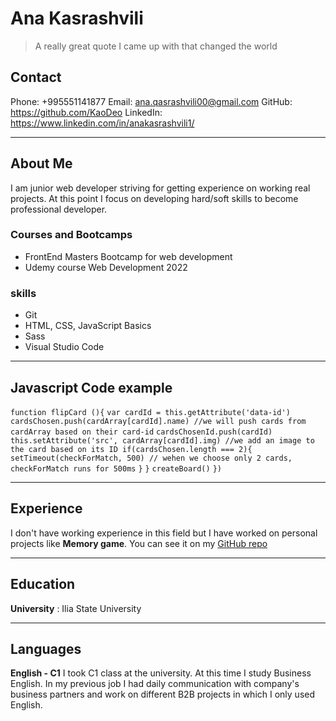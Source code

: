 # Ana Kasrashvili

> A really great quote I came up with that changed the world

## Contact

Phone: +995551141877
Email: ana.qasrashvili00@gmail.com
GitHub: https://github.com/KaoDeo
LinkedIn: https://www.linkedin.com/in/anakasrashvili1/

---

## About Me

I am junior web developer striving for getting experience on working real projects. At this point I focus on developing hard/soft skills to become professional developer.

### Courses and Bootcamps

- FrontEnd Masters Bootcamp for web development
- Udemy course Web Development 2022

### skills

- Git
- HTML, CSS, JavaScript Basics
- Sass
- Visual Studio Code

---

## Javascript Code example

`function flipCard (){`
`var cardId = this.getAttribute('data-id')`
` cardsChosen.push(cardArray[cardId].name) //we will push cards from cardArray based on their card-id`
`cardsChosenId.push(cardId)`
` this.setAttribute('src', cardArray[cardId].img) //we add an image to the card based on its ID if(cardsChosen.length === 2){`
`setTimeout(checkForMatch, 500) // wehen we choose only 2 cards, checkForMatch runs for 500ms`
`}`
`}`
`createBoard()`
`})`

---

## Experience

I don't have working experience in this field but I have worked on personal projects like **Memory game**. You can see it on my [GitHub repo](https://github.com/KaoDeo/flip-card-game)

---

## Education

**University** : Ilia State University

---

## Languages

**English - C1**
I took C1 class at the university. At this time I study Business English. In my previous job I had daily communication with company's business partners and work on different B2B projects in which I only used English.
